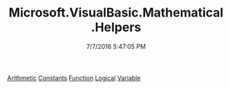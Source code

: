 ﻿---
title: Microsoft.VisualBasic.Mathematical.Helpers
date: 7/7/2016 5:47:05 PM
---

[Arithmetic](T-Microsoft.VisualBasic.Mathematical.Helpers.Arithmetic.html)
[Constants](T-Microsoft.VisualBasic.Mathematical.Helpers.Constants.html)
[Function](T-Microsoft.VisualBasic.Mathematical.Helpers.Function.html)
[Logical](T-Microsoft.VisualBasic.Mathematical.Helpers.Logical.html)
[Variable](T-Microsoft.VisualBasic.Mathematical.Helpers.Variable.html)
